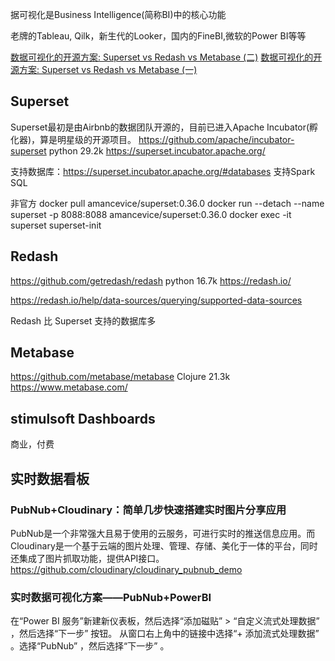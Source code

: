 据可视化是Business Intelligence(简称BI)中的核心功能

老牌的Tableau, Qilk，新生代的Looker，国内的FineBI,微软的Power BI等等

[数据可视化的开源方案: Superset vs Redash vs Metabase (二)](https://zhuanlan.zhihu.com/p/33164124)
[数据可视化的开源方案: Superset vs Redash vs Metabase (一)](https://zhuanlan.zhihu.com/p/33164027)
## Superset
Superset最初是由Airbnb的数据团队开源的，目前已进入Apache Incubator(孵化器)，算是明星级的开源项目。
https://github.com/apache/incubator-superset  python 29.2k
https://superset.incubator.apache.org/

支持数据库：https://superset.incubator.apache.org/#databases
支持Spark SQL

非官方
docker pull amancevice/superset:0.36.0
docker run --detach --name superset -p 8088:8088 amancevice/superset:0.36.0
docker exec -it superset superset-init

## Redash
https://github.com/getredash/redash python 16.7k
https://redash.io/

https://redash.io/help/data-sources/querying/supported-data-sources

Redash 比 Superset 支持的数据库多

## Metabase
https://github.com/metabase/metabase  Clojure 21.3k
https://www.metabase.com/

## stimulsoft Dashboards
商业，付费

## 实时数据看板

### PubNub+Cloudinary：简单几步快速搭建实时图片分享应用
PubNub是一个非常强大且易于使用的云服务，可进行实时的推送信息应用。而Cloudinary是一个基于云端的图片处理、管理、存储、美化于一体的平台，同时还集成了图片抓取功能，提供API接口。
https://github.com/cloudinary/cloudinary_pubnub_demo

### 实时数据可视化方案——PubNub+PowerBI

在“Power BI 服务”新建新仪表板，然后选择“添加磁贴” > “自定义流式处理数据” ，然后选择“下一步” 按钮。
从窗口右上角中的链接中选择“+ 添加流式处理数据” 。选择“PubNub” ，然后选择“下一步” 。